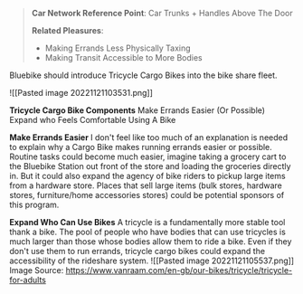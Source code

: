 > **Car Network Reference Point**: 
> Car Trunks + Handles Above The Door
> 
> **Related Pleasures**: 
> * Making Errands Less Physically Taxing
> * Making Transit Accessible to More Bodies

Bluebike should introduce Tricycle Cargo Bikes into the bike share fleet. 


![[Pasted image 20221121103531.png]]


**Tricycle Cargo Bike Components**
	Make Errands Easier (Or Possible)
	Expand who Feels Comfortable Using A Bike 


**Make Errands Easier**
I don't feel like too much of an explanation is needed to explain why a Cargo Bike makes running errands easier or possible. Routine tasks could become much easier, imagine taking a grocery cart to the Bluebike Station out front of the store and loading the groceries directly in. But it could also expand the agency of bike riders to pickup large items from a hardware store. Places that sell large items (bulk stores, hardware stores, furniture/home accessories stores) could be potential sponsors of this program. 

**Expand Who Can Use Bikes**
A tricycle is a fundamentally more stable tool thank a bike. The pool of people who have bodies that can use tricycles is much larger than those whose bodies allow them to ride a bike. Even if they don't use them to run errands, tricycle cargo bikes could expand the accessibility of the rideshare system.
![[Pasted image 20221121105537.png]]
Image Source: https://www.vanraam.com/en-gb/our-bikes/tricycle/tricycle-for-adults